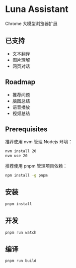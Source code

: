 # Luna Assistant

Chrome 大模型浏览器扩展

## 已支持

- 文本翻译
- 图片理解
- 网页对话

## Roadmap

- 推荐问题
- 脑图总结
- 语音播放
- 视频总结

## Prerequisites

推荐使用 nvm 管理 Nodejs 环境：

```bash
nvm install 20
nvm use 20
```

推荐使用 pnpm 管理项目依赖：

```bash
npm install -g pnpm
```

## 安装

```bash
pnpm install
```

## 开发

```bash
pnpm run watch
```

## 编译

```bash
pnpm run build
```
